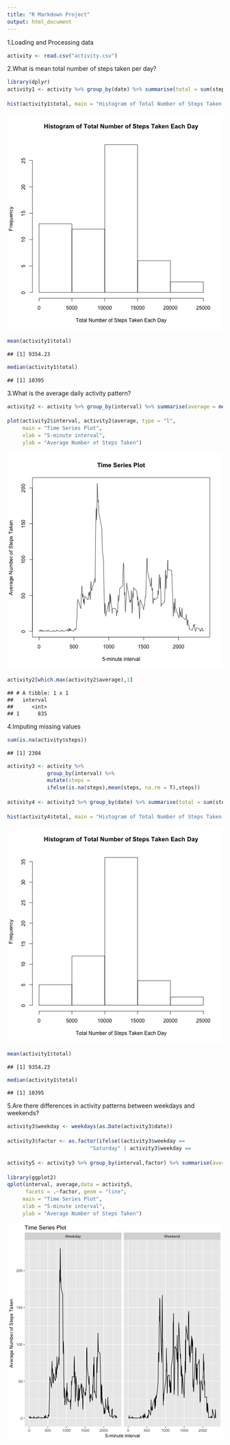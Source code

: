 ```yaml
---
title: "R Markdown Project"
output: html_document
---
```




1.Loading and Processing data

```r
activity <- read.csv("activity.csv")
```

2.What is mean total number of steps taken per day?

```r
library(dplyr)
activity1 <- activity %>% group_by(date) %>% summarise(total = sum(steps,na.rm = T))

hist(activity1$total, main = "Histogram of Total Number of Steps Taken Each Day", xlab = "Total Number of Steps Taken Each Day")
```

![plot of chunk unnamed-chunk-2](figure/unnamed-chunk-2-1.png)

```r
mean(activity1$total)
```

```
## [1] 9354.23
```

```r
median(activity1$total)
```

```
## [1] 10395
```

3.What is the average daily activity pattern?

```r
activity2 <- activity %>% group_by(interval) %>% summarise(average = mean(steps,na.rm = T))

plot(activity2$interval, activity2$average, type = "l",
     main = "Time Series Plot",
     xlab = "5-minute interval",
     ylab = "Average Number of Steps Taken")
```

![plot of chunk unnamed-chunk-3](figure/unnamed-chunk-3-1.png)

```r
activity2[which.max(activity2$average),1]
```

```
## # A tibble: 1 x 1
##   interval
##      <int>
## 1      835
```

4.Imputing missing values

```r
sum(is.na(activity$steps))
```

```
## [1] 2304
```

```r
activity3 <- activity %>%
             group_by(interval) %>%
             mutate(steps =       
             ifelse(is.na(steps),mean(steps, na.rm = T),steps))

activity4 <- activity3 %>% group_by(date) %>% summarise(total = sum(steps,na.rm = T))

hist(activity4$total, main = "Histogram of Total Number of Steps Taken Each Day", xlab = "Total Number of Steps Taken Each Day")
```

![plot of chunk unnamed-chunk-4](figure/unnamed-chunk-4-1.png)

```r
mean(activity1$total)
```

```
## [1] 9354.23
```

```r
median(activity1$total)
```

```
## [1] 10395
```

5.Are there differences in activity patterns between weekdays and weekends?

```r
activity3$weekday <- weekdays(as.Date(activity3$date))

activity3$factor <- as.factor(ifelse((activity3$weekday ==       
                           "Saturday" | activity3$weekday ==                                "Sunday"), "Weekend","Weekday"))

activity5 <- activity3 %>% group_by(interval,factor) %>% summarise(average = mean(steps))

library(ggplot2)
qplot(interval, average,data = activity5, 
      facets = .~factor, geom = "line",
     main = "Time Series Plot",
     xlab = "5-minute interval",
     ylab = "Average Number of Steps Taken")
```

![plot of chunk unnamed-chunk-5](figure/unnamed-chunk-5-1.png)
